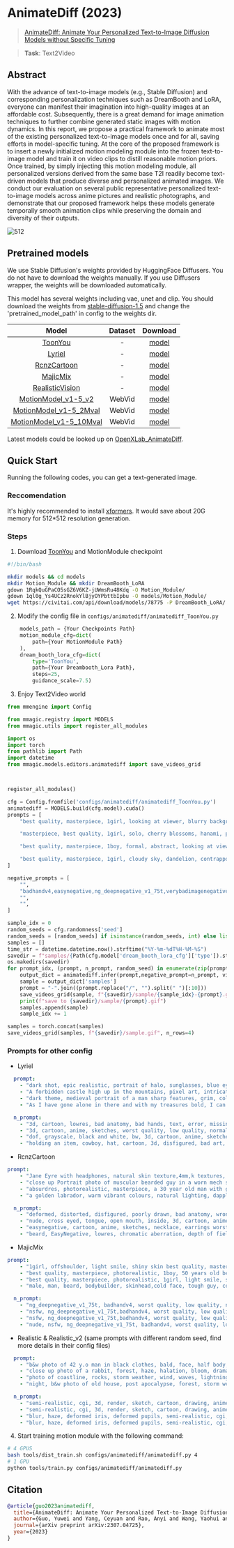 # AnimateDiff (2023)

> [AnimateDiff: Animate Your Personalized Text-to-Image Diffusion Models without Specific Tuning](https://arxiv.org/abs/2307.04725)

> **Task**: Text2Video

<!-- [ALGORITHM] -->

## Abstract

<!-- [ABSTRACT] -->

With the advance of text-to-image models (e.g., Stable Diffusion) and corresponding personalization techniques such as DreamBooth and LoRA, everyone can manifest their imagination into high-quality images at an affordable cost. Subsequently, there is a great demand for image animation techniques to further combine generated static images with motion dynamics. In this report, we propose a practical framework to animate most of the existing personalized text-to-image models once and for all, saving efforts in model-specific tuning. At the core of the proposed framework is to insert a newly initialized motion modeling module into the frozen text-to-image model and train it on video clips to distill reasonable motion priors. Once trained, by simply injecting this motion modeling module, all personalized versions derived from the same base T2I readily become text-driven models that produce diverse and personalized animated images. We conduct our evaluation on several public representative personalized text-to-image models across anime pictures and realistic photographs, and demonstrate that our proposed framework helps these models generate temporally smooth animation clips while preserving the domain and diversity of their outputs.

<!-- [IMAGE] -->

![512](https://github.com/ElliotQi/mmagic/assets/46469021/54d92aca-dfa9-4eeb-ba38-3f6c981e5399)

## Pretrained models

We use Stable Diffusion's weights provided by HuggingFace Diffusers. You do not have to download the weights manually. If you use Diffusers wrapper, the weights will be downloaded automatically.

This model has several weights including vae, unet and clip. You should download the weights from [stable-diffusion-1.5](https://huggingface.co/runwayml/stable-diffusion-v1-5) and change the 'pretrained_model_path' in config to the weights dir.

|                             Model                              | Dataset |                                                      Download                                                       |
| :------------------------------------------------------------: | :-----: | :-----------------------------------------------------------------------------------------------------------------: |
|              [ToonYou](./animatediff_ToonYou.py)               |    -    |        [model](https://download.openxlab.org.cn/models/Masbfca/AnimateDiff/weight/toonyou_beta3.safetensors)        |
|               [Lyriel](./animatediff_Lyriel.py)                |    -    |         [model](https://download.openxlab.org.cn/models/Masbfca/AnimateDiff/weight/lyriel_v16.safetensors)          |
|          [RcnzCartoon](./animatediff_RcnzCartoon.py)           |    -    |      [model](https://download.openxlab.org.cn/models/Masbfca/AnimateDiff/weight/rcnzCartoon3d_v10.safetensors)      |
|             [MajicMix](./animatediff_MajicMix.py)              |    -    | [model](https://download.openxlab.org.cn/models/Masbfca/AnimateDiff/weight/majicmixRealistic_v5Preview.safetensors) |
|      [RealisticVision](./animatediff_RealisticVision.py)       |    -    | [model](https://download.openxlab.org.cn/models/Masbfca/AnimateDiff/weight/realisticVisionV51_v20Novae.safetensors) |
|   [MotionModel_v1-5_v2](./animatediff_RealisticVision_v2.py)   | WebVid  |            [model](https://download.openxlab.org.cn/models/Masbfca/AnimateDiff/weight/mm_sd_v15_v2.ckpt)            |
| [MotionModel_v1-5_2Mval](./animatediff_RealisticVision_v1.py)  | WebVid  |       [model](https://download.openxlab.org.cn/models/Masbfca/AnimateDiff/weight/mm_fromscratch_2.5Mval.ckpt)       |
| [MotionModel_v1-5_10Mval](./animatediff_RealisticVision_v1.py) | WebVid  |       [model](https://download.openxlab.org.cn/models/Masbfca/AnimateDiff/weight/mm_fromscratch_10Mval.ckpt)        |

Latest models could be looked up on [OpenXLab_AnimateDiff](https://openxlab.org.cn/models/detail/ElliotQi/AnimateDiff).

## Quick Start

Running the following codes, you can get a text-generated image.

### Reccomendation

It's highly recommended to install [xformers](https://github.com/facebookresearch/xformers). It would save about 20G memory for 512\*512 resolution generation.

### Steps

1. Download [ToonYou](https://civitai.com/api/download/models/78775) and MotionModule checkpoint

```bash
#!/bin/bash

mkdir models && cd models
mkdir Motion_Module && mkdir DreamBooth_LoRA
gdown 1RqkQuGPaCO5sGZ6V6KZ-jUWmsRu48Kdq -O Motion_Module/
gdown 1ql0g_Ys4UCz2RnokYlBjyOYPbttbIpbu -O models/Motion_Module/
wget https://civitai.com/api/download/models/78775 -P DreamBooth_LoRA/ --content-disposition --no-check-certificate
```

2. Modify the config file in `configs/animatediff/animatediff_ToonYou.py`

```python
    models_path = {Your Checkpoints Path}
    motion_module_cfg=dict(
        path={Your MotionModule Path}
    ),
    dream_booth_lora_cfg=dict(
        type='ToonYou',
        path={Your Dreambooth_Lora Path},
        steps=25,
        guidance_scale=7.5)
```

3. Enjoy Text2Video world

```python
from mmengine import Config

from mmagic.registry import MODELS
from mmagic.utils import register_all_modules

import os
import torch
from pathlib import Path
import datetime
from mmagic.models.editors.animatediff import save_videos_grid



register_all_modules()

cfg = Config.fromfile('configs/animatediff/animatediff_ToonYou.py')
animatediff = MODELS.build(cfg.model).cuda()
prompts = [
    "best quality, masterpiece, 1girl, looking at viewer, blurry background, upper body, contemporary, dress",

    "masterpiece, best quality, 1girl, solo, cherry blossoms, hanami, pink flower, white flower, spring season, wisteria, petals, flower, plum blossoms, outdoors, falling petals, white hair, black eyes,",

    "best quality, masterpiece, 1boy, formal, abstract, looking at viewer, masculine, marble pattern",

    "best quality, masterpiece, 1girl, cloudy sky, dandelion, contrapposto, alternate hairstyle,"
]

negative_prompts = [
    "",
    "badhandv4,easynegative,ng_deepnegative_v1_75t,verybadimagenegative_v1.3, bad-artist, bad_prompt_version2-neg, teeth",
    "",
    "",
]

sample_idx = 0
random_seeds = cfg.randomness['seed']
random_seeds = [random_seeds] if isinstance(random_seeds, int) else list(random_seeds)
samples = []
time_str = datetime.datetime.now().strftime("%Y-%m-%dT%H-%M-%S")
savedir = f"samples/{Path(cfg.model['dream_booth_lora_cfg']['type']).stem}-{time_str}"
os.makedirs(savedir)
for prompt_idx, (prompt, n_prompt, random_seed) in enumerate(zip(prompts, negative_prompts, random_seeds)):
    output_dict = animatediff.infer(prompt,negative_prompt=n_prompt, video_length=16, height=256, width=256, seed=random_seed,num_inference_steps=cfg.model['dream_booth_lora_cfg']['steps'])
    sample = output_dict['samples']
    prompt = "-".join((prompt.replace("/", "").split(" ")[:10]))
    save_videos_grid(sample, f"{savedir}/sample/{sample_idx}-{prompt}.gif")
    print(f"save to {savedir}/sample/{prompt}.gif")
    samples.append(sample)
    sample_idx += 1

samples = torch.concat(samples)
save_videos_grid(samples, f"{savedir}/sample.gif", n_rows=4)


```

### Prompts for other config

- Lyriel

```yaml
  prompt:
    - "dark shot, epic realistic, portrait of halo, sunglasses, blue eyes, tartan scarf, white hair by atey ghailan, by greg rutkowski, by greg tocchini, by james gilleard, by joe fenton, by kaethe butcher, gradient yellow, black, brown and magenta color scheme, grunge aesthetic!!! graffiti tag wall background, art by greg rutkowski and artgerm, soft cinematic light, adobe lightroom, photolab, hdr, intricate, highly detailed, depth of field, faded, neutral colors, hdr, muted colors, hyperdetailed, artstation, cinematic, warm lights, dramatic light, intricate details, complex background, rutkowski, teal and orange"
    - "A forbidden castle high up in the mountains, pixel art, intricate details2, hdr, intricate details, hyperdetailed5, natural skin texture, hyperrealism, soft light, sharp, game art, key visual, surreal"
    - "dark theme, medieval portrait of a man sharp features, grim, cold stare, dark colors, Volumetric lighting, baroque oil painting by Greg Rutkowski, Artgerm, WLOP, Alphonse Mucha dynamic lighting hyperdetailed intricately detailed, hdr, muted colors, complex background, hyperrealism, hyperdetailed, amandine van ray"
    - "As I have gone alone in there and with my treasures bold, I can keep my secret where and hint of riches new and old. Begin it where warm waters halt and take it in a canyon down, not far but too far to walk, put in below the home of brown."

  n_prompt:
    - "3d, cartoon, lowres, bad anatomy, bad hands, text, error, missing fingers, extra digit, fewer digits, cropped, worst quality, low quality, normal quality, jpeg artifacts, signature, watermark, username, blurry, artist name, young, loli, elf, 3d, illustration"
    - "3d, cartoon, anime, sketches, worst quality, low quality, normal quality, lowres, normal quality, monochrome, grayscale, skin spots, acnes, skin blemishes, bad anatomy, girl, loli, young, large breasts, red eyes, muscular"
    - "dof, grayscale, black and white, bw, 3d, cartoon, anime, sketches, worst quality, low quality, normal quality, lowres, normal quality, monochrome, grayscale, skin spots, acnes, skin blemishes, bad anatomy, girl, loli, young, large breasts, red eyes, muscular,badhandsv5-neg, By bad artist -neg 1, monochrome"
    - "holding an item, cowboy, hat, cartoon, 3d, disfigured, bad art, deformed,extra limbs,close up,b&w, weird colors, blurry, duplicate, morbid, mutilated, [out of frame], extra fingers, mutated hands, poorly drawn hands, poorly drawn face, mutation, deformed, ugly, blurry, bad anatomy, bad proportions, extra limbs, cloned face, disfigured, out of frame, ugly, extra limbs, bad anatomy, gross proportions, malformed limbs, missing arms, missing legs, extra arms, extra legs, mutated hands, fused fingers, too many fingers, long neck, Photoshop, video game, ugly, tiling, poorly drawn hands, poorly drawn feet, poorly drawn face, out of frame, mutation, mutated, extra limbs, extra legs, extra arms, disfigured, deformed, cross-eye, body out of frame, blurry, bad art, bad anatomy, 3d render"
```

- RcnzCartoon

```yaml
prompt:
    - "Jane Eyre with headphones, natural skin texture,4mm,k textures, soft cinematic light, adobe lightroom, photolab, hdr, intricate, elegant, highly detailed, sharp focus, cinematic look, soothing tones, insane details, intricate details, hyperdetailed, low contrast, soft cinematic light, dim colors, exposure blend, hdr, faded"
    - "close up Portrait photo of muscular bearded guy in a worn mech suit, light bokeh, intricate, steel metal [rust], elegant, sharp focus, photo by greg rutkowski, soft lighting, vibrant colors, masterpiece, streets, detailed face"
    - "absurdres, photorealistic, masterpiece, a 30 year old man with gold framed, aviator reading glasses and a black hooded jacket and a beard, professional photo, a character portrait, altermodern, detailed eyes, detailed lips, detailed face, grey eyes"
    - "a golden labrador, warm vibrant colours, natural lighting, dappled lighting, diffused lighting, absurdres, highres,k, uhd, hdr, rtx, unreal, octane render, RAW photo, photorealistic, global illumination, subsurface scattering"

  n_prompt:
    - "deformed, distorted, disfigured, poorly drawn, bad anatomy, wrong anatomy, extra limb, missing limb, floating limbs, mutated hands and fingers, disconnected limbs, mutation, mutated, ugly, disgusting, blurry, amputation"
    - "nude, cross eyed, tongue, open mouth, inside, 3d, cartoon, anime, sketches, worst quality, low quality, normal quality, lowres, normal quality, monochrome, grayscale, skin spots, acnes, skin blemishes, bad anatomy, red eyes, muscular"
    - "easynegative, cartoon, anime, sketches, necklace, earrings worst quality, low quality, normal quality, bad anatomy, bad hands, shiny skin, error, missing fingers, extra digit, fewer digits, jpeg artifacts, signature, watermark, username, blurry, chubby, anorectic, bad eyes, old, wrinkled skin, red skin, photograph By bad artist -neg, big eyes, muscular face,"
    - "beard, EasyNegative, lowres, chromatic aberration, depth of field, motion blur, blurry, bokeh, bad quality, worst quality, multiple arms, badhand"

```

- MajicMix

```yaml
prompt:
    - "1girl, offshoulder, light smile, shiny skin best quality, masterpiece, photorealistic"
    - "best quality, masterpiece, photorealistic, 1boy, 50 years old beard, dramatic lighting"
    - "best quality, masterpiece, photorealistic, 1girl, light smile, shirt with collars, waist up, dramatic lighting, from below"
    - "male, man, beard, bodybuilder, skinhead,cold face, tough guy, cowboyshot, tattoo, french windows, luxury hotel masterpiece, best quality, photorealistic"

  n_prompt:
    - "ng_deepnegative_v1_75t, badhandv4, worst quality, low quality, normal quality, lowres, bad anatomy, bad hands, watermark, moles"
    - "nsfw, ng_deepnegative_v1_75t,badhandv4, worst quality, low quality, normal quality, lowres,watermark, monochrome"
    - "nsfw, ng_deepnegative_v1_75t,badhandv4, worst quality, low quality, normal quality, lowres,watermark, monochrome"
    - "nude, nsfw, ng_deepnegative_v1_75t, badhandv4, worst quality, low quality, normal quality, lowres, bad anatomy, bad hands, monochrome, grayscale watermark, moles, people"
```

- Realistic & Realistic_v2 (same prompts with different random seed, find more details in their config files)

```yaml
  prompt:
    - "b&w photo of 42 y.o man in black clothes, bald, face, half body, body, high detailed skin, skin pores, coastline, overcast weather, wind, waves, 8k uhd, dslr, soft lighting, high quality, film grain, Fujifilm XT3"
    - "close up photo of a rabbit, forest, haze, halation, bloom, dramatic atmosphere, centred, rule of thirds, 200mm 1.4f macro shot"
    - "photo of coastline, rocks, storm weather, wind, waves, lightning, 8k uhd, dslr, soft lighting, high quality, film grain, Fujifilm XT3"
    - "night, b&w photo of old house, post apocalypse, forest, storm weather, wind, rocks, 8k uhd, dslr, soft lighting, high quality, film grain"

  n_prompt:
    - "semi-realistic, cgi, 3d, render, sketch, cartoon, drawing, anime, text, close up, cropped, out of frame, worst quality, low quality, jpeg artifacts, ugly, duplicate, morbid, mutilated, extra fingers, mutated hands, poorly drawn hands, poorly drawn face, mutation, deformed, blurry, dehydrated, bad anatomy, bad proportions, extra limbs, cloned face, disfigured, gross proportions, malformed limbs, missing arms, missing legs, extra arms, extra legs, fused fingers, too many fingers, long neck"
    - "semi-realistic, cgi, 3d, render, sketch, cartoon, drawing, anime, text, close up, cropped, out of frame, worst quality, low quality, jpeg artifacts, ugly, duplicate, morbid, mutilated, extra fingers, mutated hands, poorly drawn hands, poorly drawn face, mutation, deformed, blurry, dehydrated, bad anatomy, bad proportions, extra limbs, cloned face, disfigured, gross proportions, malformed limbs, missing arms, missing legs, extra arms, extra legs, fused fingers, too many fingers, long neck"
    - "blur, haze, deformed iris, deformed pupils, semi-realistic, cgi, 3d, render, sketch, cartoon, drawing, anime, mutated hands and fingers, deformed, distorted, disfigured, poorly drawn, bad anatomy, wrong anatomy, extra limb, missing limb, floating limbs, disconnected limbs, mutation, mutated, ugly, disgusting, amputation"
    - "blur, haze, deformed iris, deformed pupils, semi-realistic, cgi, 3d, render, sketch, cartoon, drawing, anime, art, mutated hands and fingers, deformed, distorted, disfigured, poorly drawn, bad anatomy, wrong anatomy, extra limb, missing limb, floating limbs, disconnected limbs, mutation, mutated, ugly, disgusting, amputation"

```

4. Start training motion module with the following command:

```bash
# 4 GPUS
bash tools/dist_train.sh configs/animatediff/animatediff.py 4
# 1 GPU
python tools/train.py configs/animatediff/animatediff.py

```

## Citation

```bibtex
@article{guo2023animatediff,
  title={AnimateDiff: Animate Your Personalized Text-to-Image Diffusion Models without Specific Tuning},
  author={Guo, Yuwei and Yang, Ceyuan and Rao, Anyi and Wang, Yaohui and Qiao, Yu and Lin, Dahua and Dai, Bo},
  journal={arXiv preprint arXiv:2307.04725},
  year={2023}
}
```
